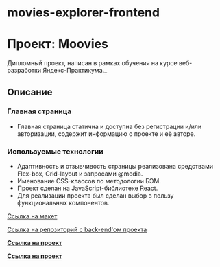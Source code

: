 # movies-explorer-frontend

# Проект: Moovies

Дипломный проект, написан в рамках обучения на курсе веб-разработки Яндекс-Практикума._

## Описание

### Главная страница

- Главная страница статична и доступна без регистрации и/или авторизации, содержит информацию о проекте и её авторе.


### Используемые технологии

- Адаптивность и отзывчивость страницы реализована средствами Flex-box, Grid-layout и запросами @media.
- Именование CSS-классов по методологии БЭМ.
- Проект сделан на JavaScript-библиотеке React.
- Для реализации проекта был сделан выбор в пользу функциональных компонентов.

[Ссылка на макет](https://www.figma.com/file/6FMWkB94wE7KTkcCgUXtnC/light-1?type=design&node-id=1-9662&mode=design&t=ZzsIaSDXXvQz7XIA-0)

[Ссылка на репозиторий с back-end'ом проекта](https://github.com/UshakovDmitry/movies-explorer-api)

**[Ссылка на проект](https://ushakov.diploma.nomoredomainsicu.ru/)**

**[Ссылка на проект](https://github.com/UshakovDmitry/movies-explorer-frontend/pull/2)**


